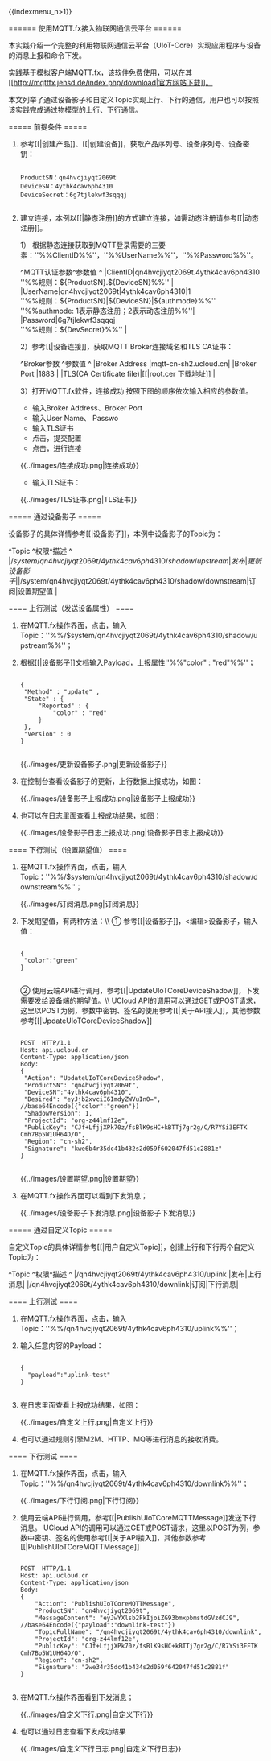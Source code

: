 {{indexmenu_n>1}}

====== 使用MQTT.fx接入物联网通信云平台 ======

本实践介绍一个完整的利用物联网通信云平台（UIoT-Core）实现应用程序与设备的消息上报和命令下发。

实践基于模拟客户端MQTT.fx，该软件免费使用，可以在其[[http://mqttfx.jensd.de/index.php/download|官方网站下载]]。

本文列举了通过设备影子和自定义Topic实现上行、下行的通信。用户也可以按照该实践完成通过物模型的上行、下行通信。

===== 前提条件 =====

<HTML><ol></HTML>
<HTML><li></HTML><HTML><p></HTML>参考[[|创建产品]]、[[|创建设备]]，获取产品序列号、设备序列号、设备密钥：<HTML></p></HTML>
<code>
ProductSN：qn4hvcjiyqt2069t
DeviceSN：4ythk4cav6ph4310
DeviceSecret：6g7tjlekwf3sqqqj

</code><HTML></li></HTML>
<HTML><li></HTML><HTML><p></HTML>建立连接，本例以[[|静态注册]]的方式建立连接，如需动态注册请参考[[|动态注册]]。<HTML></p></HTML>
<HTML><p></HTML>1） 根据静态连接获取到MQTT登录需要的三要素：''%%ClientID%%''，''%%UserName%%''，''%%Password%%''。<HTML></p></HTML>
^MQTT认证参数^参数值                                                                                                                                                  ^
|ClientID|qn4hvcjiyqt2069t.4ythk4cav6ph4310<html><br></html>''%%规则：${ProductSN}.${DeviceSN}%%''                                                                |
|UserName|qn4hvcjiyqt2069t|4ythk4cav6ph4310|1<html><br></html>''%%规则：${ProductSN}|${DeviceSN}|${authmode}%%''<html><br></html>''%%authmode: 1表示静态注册；2表示动态注册%%''|
|Password|6g7tjlekwf3sqqqj<html><br></html>''%%规则：${DevSecret}%%''                                                                                             |

<HTML><p></HTML>2）参考[[|设备连接]]，获取MQTT Broker连接域名和TLS CA证书：<HTML></p></HTML>
^Broker参数                ^参数值                  ^
|Broker Address          |mqtt-cn-sh2.ucloud.cn|
|Broker Port             |1883                 |
|TLS(CA Certificate file)|[[|root.cer 下载地址]]   |

<HTML><p></HTML>3）打开MQTT.fx软件，连接成功 按照下图的顺序依次输入相应的参数值。<HTML></p></HTML>
<HTML><ul></HTML>
<HTML><li></HTML>输入Broker Address、Broker Port<HTML></li></HTML>
<HTML><li></HTML>输入User Name、 Passwo<HTML></li></HTML>
<HTML><li></HTML>输入TLS证书<HTML></li></HTML>
<HTML><li></HTML>点击<html><Apply></html>，提交配置<HTML></li></HTML>
<HTML><li></HTML>点击<html><Connect></html>，进行连接<HTML></li></HTML><HTML></ul></HTML>

<HTML><p></HTML>{{../images/连接成功.png|连接成功}}<HTML></p></HTML>
<HTML><ul></HTML>
<HTML><li></HTML>输入TLS证书：<HTML></li></HTML><HTML></ul></HTML>

<HTML><p></HTML>{{../images/TLS证书.png|TLS证书}}<HTML></p></HTML><HTML></li></HTML><HTML></ol></HTML>

===== 通过设备影子 =====

设备影子的具体详情参考[[|设备影子]]，本例中设备影子的Topic为：

^Topic                                                       ^权限^描述    ^
|/$system/qn4hvcjiyqt2069t/4ythk4cav6ph4310/shadow/upstream  |发布|更新设备影子|
|/$system/qn4hvcjiyqt2069t/4ythk4cav6ph4310/shadow/downstream|订阅|设置期望值 |

==== 上行测试（发送设备属性） ====

<HTML><ol></HTML>
<HTML><li></HTML><HTML><p></HTML>在MQTT.fx操作界面，点击<html><Publish></html>，输入Topic：''%%/$system/qn4hvcjiyqt2069t/4ythk4cav6ph4310/shadow/upstream%%''；<HTML></p></HTML><HTML></li></HTML>
<HTML><li></HTML><HTML><p></HTML>根据[[|设备影子]]文档输入Payload，上报属性''%%"color" : "red"%%''；<HTML></p></HTML>
<code>
{ 
 "Method" : "update" , 
 "State" : { 
     "Reported" : { 
         "color" : "red" 
     } 
 }, 
 "Version" : 0 
}

</code>
<HTML><p></HTML>{{../images/更新设备影子.png|更新设备影子}}<HTML></p></HTML><HTML></li></HTML>
<HTML><li></HTML><HTML><p></HTML>在控制台查看设备影子的更新，上行数据上报成功，如图：<HTML></p></HTML>
<HTML><p></HTML>{{../images/设备影子上报成功.png|设备影子上报成功}}<HTML></p></HTML><HTML></li></HTML>
<HTML><li></HTML><HTML><p></HTML>也可以在日志里面查看上报成功结果，如图：<HTML></p></HTML>
<HTML><p></HTML>{{../images/设备影子日志上报成功.png|设备影子日志上报成功}}<HTML></p></HTML><HTML></li></HTML><HTML></ol></HTML>

==== 下行测试（设置期望值） ====

<HTML><ol></HTML>
<HTML><li></HTML><HTML><p></HTML>在MQTT.fx操作界面，点击<html><Subscribe></html>，输入Topic：''%%/$system/qn4hvcjiyqt2069t/4ythk4cav6ph4310/shadow/downstream%%''；<HTML></p></HTML>
<HTML><p></HTML>{{../images/订阅消息.png|订阅消息}}<HTML></p></HTML><HTML></li></HTML>
<HTML><li></HTML><HTML><p></HTML>下发期望值，有两种方法：\\
① 参考[[|设备影子]]，<编辑>设备影子，输入<html><Desired></html>值：<HTML></p></HTML>
<code>
{
 "color":"green"
}

</code>
<HTML><p></HTML>② 使用云端API进行调用，参考[[|UpdateUIoTCoreDeviceShadow]]，下发需要发给设备端的期望值。\\
UCloud API的调用可以通过GET或POST请求，这里以POST为例，参数中密钥、签名的使用参考[[|关于API接入]]，其他参数参考[[|UpdateUIoTCoreDeviceShadow]]<HTML></p></HTML>
<code>
POST  HTTP/1.1
Host: api.ucloud.cn
Content-Type: application/json
Body:
{
 "Action": "UpdateUIoTCoreDeviceShadow",
 "ProductSN": "qn4hvcjiyqt2069t",
 "DeviceSN":"4ythk4cav6ph4310",
 "Desired": "eyJjb2xvciI6ImdyZWVuIn0=", //base64Encode({"color":"green"})
 "ShadowVersion": 1,
 "ProjectId": "org-z44lmf12e",
 "PublicKey": "CJf+LfjjXPk70z/fsBlK9sHC+kBTTj7gr2g/C/R7YSi3EFTK   Cmh7Bp5W1UH64D/O",
 "Region": "cn-sh2",
 "Signature": "kwe6b4r35dc41b432s2d059f602047fd51c2881z"
}

</code>
<HTML><p></HTML>{{../images/设置期望.png|设置期望}}<HTML></p></HTML><HTML></li></HTML>
<HTML><li></HTML><HTML><p></HTML>在MQTT.fx操作界面可以看到下发消息；<HTML></p></HTML>
<HTML><p></HTML>{{../images/设备影子下发消息.png|设备影子下发消息}}<HTML></p></HTML><HTML></li></HTML><HTML></ol></HTML>

===== 通过自定义Topic =====

自定义Topic的具体详情参考[[|用户自定义Topic]]，创建上行和下行两个自定义Topic为：

^Topic                                      ^权限^描述  ^
|/qn4hvcjiyqt2069t/4ythk4cav6ph4310/uplink  |发布|上行消息|
|/qn4hvcjiyqt2069t/4ythk4cav6ph4310/downlink|订阅|下行消息|

==== 上行测试 ====

<HTML><ol></HTML>
<HTML><li></HTML><HTML><p></HTML>在MQTT.fx操作界面，点击<html><Publish></html>，输入Topic：''%%/qn4hvcjiyqt2069t/4ythk4cav6ph4310/uplink%%''；<HTML></p></HTML><HTML></li></HTML>
<HTML><li></HTML><HTML><p></HTML>输入任意内容的Payload：<HTML></p></HTML>
<code>
{
  "payload":"uplink-test"
}

</code><HTML></li></HTML>
<HTML><li></HTML><HTML><p></HTML>在日志里面查看上报成功结果，如图：<HTML></p></HTML>
<HTML><p></HTML>{{../images/自定义上行.png|自定义上行}}<HTML></p></HTML><HTML></li></HTML>
<HTML><li></HTML><HTML><p></HTML>也可以通过规则引擎M2M、HTTP、MQ等进行消息的接收消费。<HTML></p></HTML><HTML></li></HTML><HTML></ol></HTML>

==== 下行测试 ====

<HTML><ol></HTML>
<HTML><li></HTML><HTML><p></HTML>在MQTT.fx操作界面，点击<html><Subscribe></html>，输入Topic：''%%/qn4hvcjiyqt2069t/4ythk4cav6ph4310/downlink%%''；<HTML></p></HTML>
<HTML><p></HTML>{{../images/下行订阅.png|下行订阅}}<HTML></p></HTML><HTML></li></HTML>
<HTML><li></HTML><HTML><p></HTML>使用云端API进行调用，参考[[|PublishUIoTCoreMQTTMessage]]发送下行消息。 UCloud API的调用可以通过GET或POST请求，这里以POST为例，参数中密钥、签名的使用参考[[|关于API接入]]，其他参数参考[[|PublishUIoTCoreMQTTMessage]]<HTML></p></HTML>
<code>
POST  HTTP/1.1
Host: api.ucloud.cn
Content-Type: application/json
Body:
{
    "Action": "PublishUIoTCoreMQTTMessage",
    "ProductSN": "qn4hvcjiyqt2069t",
    "MessageContent": "eyJwYXlsb2FkIjoiZG93bmxpbmstdGVzdCJ9", //base64Encode({"payload":"downlink-test"})
    "TopicFullName": "/qn4hvcjiyqt2069t/4ythk4cav6ph4310/downlink",
    "ProjectId": "org-z44lmf12e",
    "PublicKey": "CJf+LfjjXPk70z/fsBlK9sHC+kBTTj7gr2g/C/R7YSi3EFTK   Cmh7Bp5W1UH64D/O",
    "Region": "cn-sh2",
    "Signature": "2we34r35dc41b434s2d059f642047fd51c2881f"
}

</code><HTML></li></HTML>
<HTML><li></HTML><HTML><p></HTML>在MQTT.fx操作界面看到下发消息；<HTML></p></HTML>
<HTML><p></HTML>{{../images/自定义下行.png|自定义下行}}<HTML></p></HTML><HTML></li></HTML>
<HTML><li></HTML><HTML><p></HTML>也可以通过日志查看下发成功结果<HTML></p></HTML>
<HTML><p></HTML>{{../images/自定义下行日志.png|自定义下行日志}}<HTML></p></HTML><HTML></li></HTML><HTML></ol></HTML>

